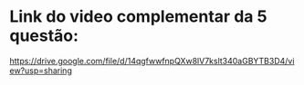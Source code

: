 # Link do video complementar da 5 questão:
https://drive.google.com/file/d/14qgfwwfnpQXw8lV7kslt340aGBYTB3D4/view?usp=sharing